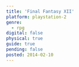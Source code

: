 ```yaml
---
title: 'Final Fantasy XII'
platform: playstation-2
genre:
  - rpg
digital: false
physical: true
guide: true
pending: false
posted: 2014-02-10
---
```


